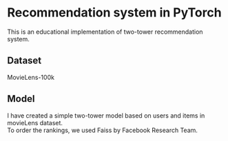 # Recommendation system in PyTorch
This is an educational implementation of two-tower recommendation system.

## Dataset
MovieLens-100k

## Model
I have created a simple two-tower model based on users and items in movieLens dataset.\
To order the rankings, we used Faiss by Facebook Research Team.
